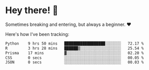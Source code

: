 # Hey there! 👋
Sometimes breaking and entering, but always a beginner. ❤️

Here's how I've been tracking:
<!--START_SECTION:waka-->

```txt
Python    9 hrs 50 mins   ██████████████████░░░░░░░   72.17 %
R         3 hrs 28 mins   ██████▒░░░░░░░░░░░░░░░░░░   25.54 %
Prisma    17 mins         ▓░░░░░░░░░░░░░░░░░░░░░░░░   02.20 %
CSS       0 secs          ░░░░░░░░░░░░░░░░░░░░░░░░░   00.05 %
JSON      0 secs          ░░░░░░░░░░░░░░░░░░░░░░░░░   00.03 %
```

<!--END_SECTION:waka-->
